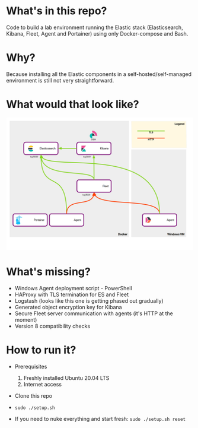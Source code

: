 # What's in this repo?

Code to build a lab environment running the Elastic stack (Elasticsearch, Kibana, Fleet, Agent and Portainer) using only Docker-compose and Bash.

# Why?

Because installing all the Elastic components in a self-hosted/self-managed environment is still not very straightforward. 

# What would that look like?

![Architecture](./docs/architecture.png?raw=true)

# What's missing?

- Windows Agent deployment script - PowerShell
- HAProxy with TLS termination for ES and Fleet
- Logstash (looks like this one is getting phased out gradually)
- Generated object encryption key for Kibana
- Secure Fleet server communication with agents (it's HTTP at the moment)
- Version 8 compatibility checks

# How to run it?

- Prerequisites
  1. Freshly installed Ubuntu 20.04 LTS
  1. Internet access
  
- Clone this repo
- `sudo ./setup.sh`

- If you need to nuke everything and start fresh: `sudo ./setup.sh reset`
